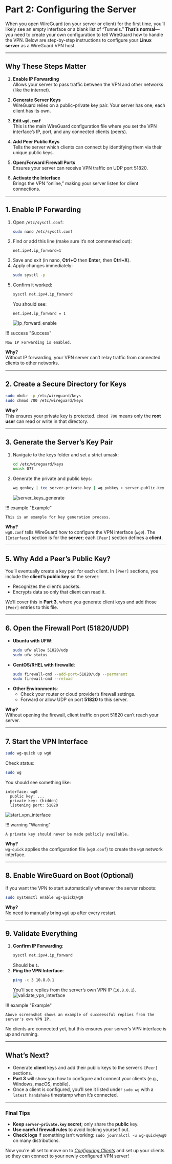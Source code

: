 # Part 2: Configuring the Server

When you open WireGuard (on your server or client) for the first time, you’ll likely see an empty interface or a blank list of “Tunnels.” **That’s normal**—you need to create your own configuration to tell WireGuard how to handle the VPN. Below are step-by-step instructions to configure your **Linux server** as a WireGuard VPN host.

---

## Why These Steps Matter

1. **Enable IP Forwarding**  
   Allows your server to pass traffic between the VPN and other networks (like the internet).

2. **Generate Server Keys**  
   WireGuard relies on a public–private key pair. Your server has one; each client has its own.

3. **Edit `wg0.conf`**  
   This is the main WireGuard configuration file where you set the VPN interface’s IP, port, and any connected clients (peers).

4. **Add Peer Public Keys**  
   Tells the server which clients can connect by identifying them via their unique public keys.

5. **Open/Forward Firewall Ports**  
   Ensures your server can receive VPN traffic on UDP port 51820.

6. **Activate the Interface**  
   Brings the VPN “online,” making your server listen for client connections.

---

## 1. Enable IP Forwarding

1. Open `/etc/sysctl.conf`:
   ```bash
   sudo nano /etc/sysctl.conf
   ```
2. Find or add this line (make sure it’s not commented out):
   ```
   net.ipv4.ip_forward=1
   ```
3. Save and exit (in nano, **Ctrl+O** then **Enter**, then **Ctrl+X**).
4. Apply changes immediately:
   ```bash
   sudo sysctl -p
   ```
5. Confirm it worked:
   ```bash
   sysctl net.ipv4.ip_forward
   ```
   You should see:  
   ```
   net.ipv4.ip_forward = 1
   ```
   ![ip_forward_enable](assets/images/ip_forward_enable.png)

!!! success "Success"

    Now IP Forwarding is enabled.
   
**Why?**  
Without IP forwarding, your VPN server can’t relay traffic from connected clients to other networks.

---

## 2. Create a Secure Directory for Keys

```bash
sudo mkdir -p /etc/wireguard/keys
sudo chmod 700 /etc/wireguard/keys
```

**Why?**  
This ensures your private key is protected. `chmod 700` means only the **root user** can read or write in that directory.

---

## 3. Generate the Server’s Key Pair

1. Navigate to the keys folder and set a strict umask:
   ```bash
   cd /etc/wireguard/keys
   umask 077
   ```
2. Generate the private and public keys:
   ```bash
   wg genkey | tee server-private.key | wg pubkey > server-public.key
   ```
   ![server_keys_generate](assets/images/server_keys_generate.png)


!!! example "Example"

    This is an example for key generation process.


**Why?**  
`wg0.conf` tells WireGuard how to configure the VPN interface (`wg0`). The `[Interface]` section is for the **server**; each `[Peer]` section defines a **client**.

---

## 5. Why Add a Peer’s Public Key?

You’ll eventually create a key pair for each client. In `[Peer]` sections, you include the **client’s public key** so the server:

- Recognizes the client’s packets.  
- Encrypts data so only that client can read it.

We’ll cover this in **Part 3**, where you generate client keys and add those `[Peer]` entries to this file.

---

## 6. Open the Firewall Port (51820/UDP)

- **Ubuntu with UFW**:
  ```bash
  sudo ufw allow 51820/udp
  sudo ufw status
  ```
- **CentOS/RHEL with firewalld**:
  ```bash
  sudo firewall-cmd --add-port=51820/udp --permanent
  sudo firewall-cmd --reload
  ```
- **Other Environments**:
  - Check your router or cloud provider’s firewall settings.
  - Forward or allow UDP on port **51820** to this server.

**Why?**  
Without opening the firewall, client traffic on port 51820 can’t reach your server.

---

## 7. Start the VPN Interface

```bash
sudo wg-quick up wg0
```
Check status:
```bash
sudo wg
```
You should see something like:
```
interface: wg0
  public key: ...
  private key: (hidden)
  listening port: 51820
```
![start_vpn_interface](assets/images/start_vpn_interface.png)


!!! warning "Warning"

    A private key should never be made publicly available.


**Why?**  
`wg-quick` applies the configuration file (`wg0.conf`) to create the `wg0` network interface.

---

## 8. Enable WireGuard on Boot (Optional)

If you want the VPN to start automatically whenever the server reboots:

```bash
sudo systemctl enable wg-quick@wg0
```

**Why?**  
No need to manually bring `wg0` up after every restart.

---

## 9. Validate Everything

1. **Confirm IP Forwarding**:
   ```bash
   sysctl net.ipv4.ip_forward
   ```
   Should be `1`.
2. **Ping the VPN Interface**:
   ```bash
   ping -c 3 10.8.0.1
   ```
   You’ll see replies from the server’s own VPN IP (`10.8.0.1`).
   ![validate_vpn_interface](assets/images/validate_vpn_interface.png)


!!! example "Example"

    Above screenshot shows an example of succeessful replies from the server's own VPN IP.


No clients are connected yet, but this ensures your server’s VPN interface is up and running.

---

## What’s Next?

- Generate **client** keys and add their public keys to the server’s `[Peer]` sections. 
- **Part 3** will show you how to configure and connect your clients (e.g., Windows, macOS, mobile). 
- Once a client is configured, you’ll see it listed under `sudo wg` with a `latest handshake` timestamp when it’s connected.

---


### Final Tips

- **Keep `server-private.key` secret**; only share the **public** key.  
- **Use careful firewall rules** to avoid locking yourself out.  
- **Check logs** if something isn’t working: `sudo journalctl -u wg-quick@wg0` on many distributions.

Now you’re all set to move on to [_Configuring Clients_](part3.md) and set up your clients so they can connect to your newly configured VPN server!